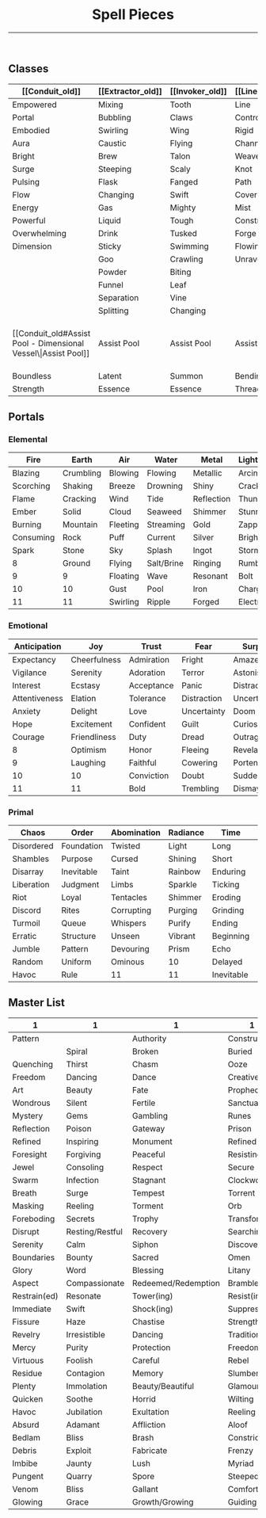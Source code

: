 <h1><center>Spell Pieces</h1></center>
<hr>
<br>

## Classes
| [[Conduit_old]]                                                 | [[Extractor_old]] | [[Invoker_old]] | [[Linesmith_old]] | [[Mechanist_old]]                                                  | [[Oathbound_old]]                                                                    | [[Synergist_old]] | [[Wielder_old]] |
| ----------------------------------------------------------- | ------------- | ----------- | ------------- | -------------------------------------------------------------- | -------------------------------------------------------------------------------- | ------------- | ----------- |
| Empowered                                                   | Mixing        | Tooth       | Line          | Metal                                                          | Binding                                                                          | Joining       | Blade       |
| Portal                                                      | Bubbling      | Claws       | Controlling   | Machine                                                        | Seize                                                                            | Connected     | Sharp       |
| Embodied                                                    | Swirling      | Wing        | Rigid         | Function                                                       | Grasping                                                                         | Friend        | Arrow       |
| Aura                                                        | Caustic       | Flying      | Channel       | Disrepair                                                      | Word                                                                             | Share         | Rod/Staff   |
| Bright                                                      | Brew          | Talon       | Weave         | Worn                                                           | Hidden                                                                           | Deep          | Blunt       |
| Surge                                                       | Steeping      | Scaly       | Knot          | Gear                                                           | Secret                                                                           | Warmth        | Striking    |
| Pulsing                                                     | Flask         | Fanged      | Path          | Steaming                                                       | Trap                                                                             | Surrounding   | Dodging     |
| Flow                                                        | Changing      | Swift       | Covering      | Turning                                                        | Twisted                                                                          | Harmony       | Charging    |
| Energy                                                      | Gas           | Mighty      | Mist          | Wheel                                                          | Precise                                                                          | Us            | Impact      |
| Powerful                                                    | Liquid        | Tough       | Construct     | Interlocking                                                   | Meaning                                                                          | Hug           | Piercing    |
| Overwhelming                                                | Drink         | Tusked      | Forge         | Cog                                                            | Redacted                                                                         | Charming      | Forceful    |
| Dimension                                                   | Sticky        | Swimming    | Flowing       | Part                                                           | Rune                                                                             | Support       | Shielding   |
|                                                             | Goo           | Crawling    | Unravel       | Screwing                                                       | Shackle                                                                          |               | Blocking    |
|                                                             | Powder        | Biting      |               | Tools                                                          |                                                                                  |               |             |
|                                                             | Funnel        | Leaf        |               | Repairing                                                      |                                                                                  |               |             |
|                                                             | Separation    | Vine        |               |                                                                |                                                                                  |               |             |
|                                                             | Splitting     | Changing    |               |                                                                |                                                                                  |               |             |
| [[Conduit_old#Assist Pool - Dimensional Vessel\\\|Assist Pool]] | Assist Pool   | Assist Pool | Assist Pool   | [[Extractor#Assist Pool - Alchemical Mysteries|Assist Pool]] | [[Invoker_old#Assist Pool - Mystical Alliance Manifestation of Nature\|Assist Pool]] | Assist Pool   | Assist Pool |
| Boundless                                                   | Latent        | Summon      | Bending       | Assisting                                                      | Eternal                                                                          | Group         | Deft        |
| Strength                                                    | Essence       | Essence     | Threads       | Pieces                                                         | Bond                                                                             | Strength      | Maneuver    |


## Portals
### Elemental
| Fire      | Earth     | Air      | Water      | Metal      | Lightning | Miasma     | Cold      |
| --------- | --------- | -------- | ---------- | ---------- | --------- | ---------- | --------- |
| Blazing   | Crumbling | Blowing  | Flowing    | Metallic   | Arcing    | Dissolving | Blizzard  |
| Scorching | Shaking   | Breeze   | Drowning   | Shiny      | Crackling | Bitter     | Freezing  |
| Flame     | Cracking  | Wind     | Tide       | Reflection | Thunder   | Slimy      | Snowy     |
| Ember     | Solid     | Cloud    | Seaweed    | Shimmer    | Stunning  | Viscous    | Icicle    |
| Burning   | Mountain  | Fleeting | Streaming  | Gold       | Zapping   | Acrid      | Glacier   |
| Consuming | Rock      | Puff     | Current    | Silver     | Bright    | Sour       | Chill     |
| Spark     | Stone     | Sky      | Splash     | Ingot      | Storm     | Pungent    | Arctic    |
| 8         | Ground    | Flying   | Salt/Brine | Ringing    | Rumble    | Spoiled    | Frost     |
| 9         | 9         | Floating | Wave       | Resonant   | Bolt      | Toxic      | Snowflake |
| 10        | 10        | Gust     | Pool       | Iron       | Charged   | Decaying   | Brittle   |
| 11        | 11        | Swirling | Ripple     | Forged     | Electric  | Cloying    | Slippery          |


### Emotional
| Anticipation  | Joy          | Trust      | Fear        | Surprise     | Sadness     | Disgust     | Anger      |
| ------------- | ------------ | ---------- | ----------- | ------------ | ----------- | ----------- | ---------- |
| Expectancy    | Cheerfulness | Admiration | Fright      | Amazement    | Dejection   | Averting    | Hostility  |
| Vigilance     | Serenity     | Adoration  | Terror      | Astonishment | Grief       | Boredom     | Rage       |
| Interest      | Ecstasy      | Acceptance | Panic       | Distraction  | Sorrow      | Dislike     | Fury       |
| Attentiveness | Elation      | Tolerance  | Distraction | Uncertainty  | Pensiveness | Loathing    | Annoyance  |
| Anxiety       | Delight      | Love       | Uncertainty | Doom         | Gloominess  | Revulsion   | Irritation |
| Hope          | Excitement   | Confident  | Guilt       | Curiosity    | Misery      | Shock       | Hate       |
| Courage       | Friendliness | Duty       | Dread       | Outrage      | Heavy       | Remorse     | Fueling    |
| 8             | Optimism     | Honor      | Fleeing     | Revelation   | Dulled      | Distressing | Engulfing  |
| 9             | Laughing     | Faithful   | Cowering    | Portent      | Lament      | Jarring     | Righteous  |
| 10            | 10           | Conviction | Doubt       | Sudden       | 10          | Objection   | 10         |
| 11            | 11           | Bold       | Trembling   | Dismay       | 11          | Nausea      | 11         |


### Primal
| Chaos      | Order      | Abomination | Radiance | Time       | Nightmares | Shadow    | Spirits    |
| ---------- | ---------- | ----------- | -------- | ---------- | ---------- | --------- | ---------- |
| Disordered | Foundation | Twisted     | Light    | Long       | Monster    | Cloaked   | Misty      |
| Shambles   | Purpose    | Cursed      | Shining  | Short      | Terror     | Hidden    | Ephemeral  |
| Disarray   | Inevitable | Taint       | Rainbow  | Enduring   | Clawing    | Dark      | Surreal    |
| Liberation | Judgment   | Limbs       | Sparkle  | Ticking    | Consuming  | Secret    | Phantasm   |
| Riot       | Loyal      | Tentacles   | Shimmer  | Eroding    | Pain       | Silent    | Clinging   |
| Discord    | Rites      | Corrupting  | Purging  | Grinding   | Terrible   | Shade     | Filmy      |
| Turmoil    | Queue      | Whispers    | Purify   | Ending     | Phantom    | Murky     | Lucid      |
| Erratic    | Structure  | Unseen      | Vibrant  | Beginning  | Torment    | Dim       | Mistaken   |
| Jumble     | Pattern    | Devouring   | Prism    | Echo       | Grasping   | Fading    | Mirage     |
| Random     | Uniform    | Ominous     | 10       | Delayed    | 10         | Obscuring | Haunting   |
| Havoc      | Rule       | 11          | 11       | Inevitable | 11         | Eclipse   | Whispering | 



## Master List

| 1            | 1               | 1                   | 1            | 1                | 1                |
| ------------ | --------------- | ------------------- | ------------ | ---------------- | ---------------- |
| Pattern      |                 | Authority           | Construction | Discovery        | Masked           |
|              | Spiral          | Broken              | Buried       | Elemental        | Crystal          |
| Quenching    | Thirst          | Chasm               | Ooze         | Tempting         | Pursuing         |
| Freedom      | Dancing         | Dance               | Creative     | Persistent       | Distant          |
| Art          | Beauty          | Fate                | Prophecy     | Cavern           | Strife           |
| Wondrous     | Silent          | Fertile             | Sanctuary    | Simple           | Garden           |
| Mystery      | Gems            | Gambling            | Runes        | Bravery          | Competition      |
| Reflection   | Poison          | Gateway             | Prison       | Gateway          | Prison           |
| Refined      | Inspiring       | Monument            | Refined      | Changing         | Growth           |
| Foresight    | Forgiving       | Peaceful            | Resisting    | Inspiring        | Monument         |
| Jewel        | Consoling       | Respect             | Secure       | Watching         | Watchful         |
| Swarm        | Infection       | Stagnant            | Clockwork    | Invention        | Time             |
| Breath       | Surge           | Tempest             | Torrent      | Prism            |                  |
| Masking      | Reeling         | Torment             | Orb          | Echo             | Devouring        |
| Foreboding   | Secrets         | Trophy              | Transform    | Ocean            | Sand             |
| Disrupt      | Resting/Restful | Recovery            | Searching    | Binding          | Purity/Purifying |
| Serenity     | Calm            | Siphon              | Discovery    | Clamor           | Magnify          |
| Boundaries   | Bounty          | Sacred              | Omen         | Bestow           | Grace            |
| Glory        | Word            | Blessing            | Litany       | Rallying         | Veil             |
| Aspect       | Compassionate   | Redeemed/Redemption | Brambles     | Vines            | Webs             |
| Restrain(ed) | Resonate        | Tower(ing)          | Resist(ing)  | Mantle           | Ignite           |
| Immediate    | Swift           | Shock(ing)          | Suppress     | Elegance/Elegant | Grip             |
| Fissure      | Haze            | Chastise            | Strengthen   | Revelation       | Repent           |
| Revelry      | Irresistible    | Dancing             | Tradition    | Penance/Penitent | Mark             |
| Mercy        | Purity          | Protection          | Freedom      | Courage          | Humility/Humble  |
| Virtuous     | Foolish         | Careful             | Rebel        | Vigilant         | Trance           |
| Residue      | Contagion       | Memory              | Slumber      | Terror           | Cauldron         |
| Plenty       | Immolation      | Beauty/Beautiful    | Glamour      | Solitude         | Agony            |
| Quicken      | Soothe          | Horrid              | Wilting      | Sympathy         | Creeping         |
| Havoc        | Jubilation      | Exultation          | Reeling      | Torment          | Orb              |
| Absurd       | Adamant         | Affliction          | Aloof        | Atrophy          | Avarice          |
| Bedlam       | Bliss           | Brash               | Constrict    | Construct        | Crave            |
| Debris       | Exploit         | Fabricate           | Frenzy       | Haven            | Havoc            |
| Imbibe       | Jaunty          | Lush                | Myriad       | Noise            | Nurture          |
| Pungent      | Quarry          | Spore               | Steeped      | Surge            | Valor            |
| Venom        | Bliss           | Gallant             | Comfort      | Distortion       | Flowing          |
| Glowing      | Grace           | Growth/Growing      | Guiding      |                  |                  |


